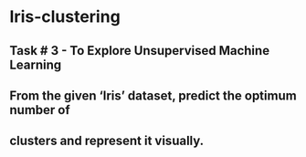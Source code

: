 # Iris-clustering
## Task # 3 - To Explore Unsupervised Machine Learning

## From the given ‘Iris’ dataset, predict the optimum number of
## clusters and represent it visually.
